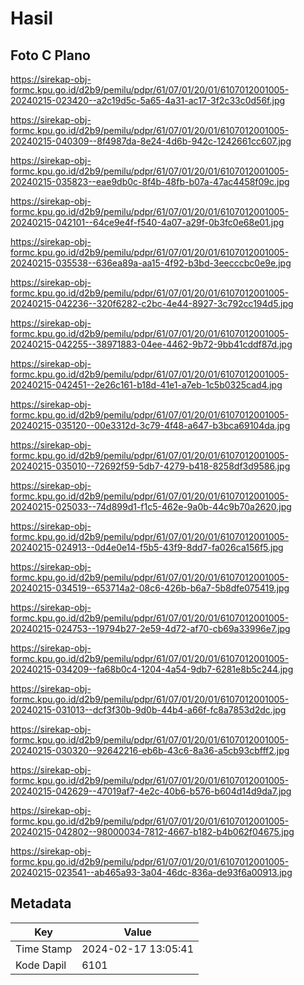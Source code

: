 # Hasil

## Foto C Plano

https://sirekap-obj-formc.kpu.go.id/d2b9/pemilu/pdpr/61/07/01/20/01/6107012001005-20240215-023420--a2c19d5c-5a65-4a31-ac17-3f2c33c0d56f.jpg

https://sirekap-obj-formc.kpu.go.id/d2b9/pemilu/pdpr/61/07/01/20/01/6107012001005-20240215-040309--8f4987da-8e24-4d6b-942c-1242661cc607.jpg

https://sirekap-obj-formc.kpu.go.id/d2b9/pemilu/pdpr/61/07/01/20/01/6107012001005-20240215-035823--eae9db0c-8f4b-48fb-b07a-47ac4458f09c.jpg

https://sirekap-obj-formc.kpu.go.id/d2b9/pemilu/pdpr/61/07/01/20/01/6107012001005-20240215-042101--64ce9e4f-f540-4a07-a29f-0b3fc0e68e01.jpg

https://sirekap-obj-formc.kpu.go.id/d2b9/pemilu/pdpr/61/07/01/20/01/6107012001005-20240215-035538--636ea89a-aa15-4f92-b3bd-3eecccbc0e9e.jpg

https://sirekap-obj-formc.kpu.go.id/d2b9/pemilu/pdpr/61/07/01/20/01/6107012001005-20240215-042236--320f6282-c2bc-4e44-8927-3c792cc194d5.jpg

https://sirekap-obj-formc.kpu.go.id/d2b9/pemilu/pdpr/61/07/01/20/01/6107012001005-20240215-042255--38971883-04ee-4462-9b72-9bb41cddf87d.jpg

https://sirekap-obj-formc.kpu.go.id/d2b9/pemilu/pdpr/61/07/01/20/01/6107012001005-20240215-042451--2e26c161-b18d-41e1-a7eb-1c5b0325cad4.jpg

https://sirekap-obj-formc.kpu.go.id/d2b9/pemilu/pdpr/61/07/01/20/01/6107012001005-20240215-035120--00e3312d-3c79-4f48-a647-b3bca69104da.jpg

https://sirekap-obj-formc.kpu.go.id/d2b9/pemilu/pdpr/61/07/01/20/01/6107012001005-20240215-035010--72692f59-5db7-4279-b418-8258df3d9586.jpg

https://sirekap-obj-formc.kpu.go.id/d2b9/pemilu/pdpr/61/07/01/20/01/6107012001005-20240215-025033--74d899d1-f1c5-462e-9a0b-44c9b70a2620.jpg

https://sirekap-obj-formc.kpu.go.id/d2b9/pemilu/pdpr/61/07/01/20/01/6107012001005-20240215-024913--0d4e0e14-f5b5-43f9-8dd7-fa026ca156f5.jpg

https://sirekap-obj-formc.kpu.go.id/d2b9/pemilu/pdpr/61/07/01/20/01/6107012001005-20240215-034519--653714a2-08c6-426b-b6a7-5b8dfe075419.jpg

https://sirekap-obj-formc.kpu.go.id/d2b9/pemilu/pdpr/61/07/01/20/01/6107012001005-20240215-024753--19794b27-2e59-4d72-af70-cb69a33996e7.jpg

https://sirekap-obj-formc.kpu.go.id/d2b9/pemilu/pdpr/61/07/01/20/01/6107012001005-20240215-034209--fa68b0c4-1204-4a54-9db7-6281e8b5c244.jpg

https://sirekap-obj-formc.kpu.go.id/d2b9/pemilu/pdpr/61/07/01/20/01/6107012001005-20240215-031013--dcf3f30b-9d0b-44b4-a66f-fc8a7853d2dc.jpg

https://sirekap-obj-formc.kpu.go.id/d2b9/pemilu/pdpr/61/07/01/20/01/6107012001005-20240215-030320--92642216-eb6b-43c6-8a36-a5cb93cbfff2.jpg

https://sirekap-obj-formc.kpu.go.id/d2b9/pemilu/pdpr/61/07/01/20/01/6107012001005-20240215-042629--47019af7-4e2c-40b6-b576-b604d14d9da7.jpg

https://sirekap-obj-formc.kpu.go.id/d2b9/pemilu/pdpr/61/07/01/20/01/6107012001005-20240215-042802--98000034-7812-4667-b182-b4b062f04675.jpg

https://sirekap-obj-formc.kpu.go.id/d2b9/pemilu/pdpr/61/07/01/20/01/6107012001005-20240215-023541--ab465a93-3a04-46dc-836a-de93f6a00913.jpg


## Metadata

| Key        | Value               |
| ---------- | ------------------- |
| Time Stamp | 2024-02-17 13:05:41 |
| Kode Dapil | 6101                |



